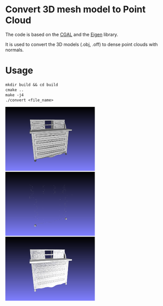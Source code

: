 # Convert 3D mesh model to Point Cloud

The code is based on the [CGAL](http://www.cgal.org/) and the [Eigen](http://eigen.tuxfamily.org/index.php?title=Main_Page) library.

It is used to convert the 3D models (.obj, .off) to dense point clouds with normals. 


# Usage

```
mkdir build && cd build
cmake ..
make -j4
./convert <file_name>
```


<img src="images/mesh.png" alt="Sample"  width="280" height="200"><img src="images/mesh-point.png" alt="Sample"  width="280" height="200"><img src="images/pointcloud.png" alt="Sample"  width="280" height="200">
